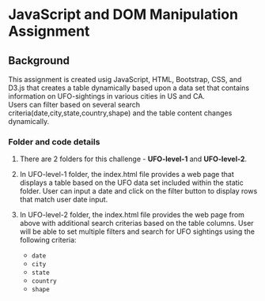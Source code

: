 # JavaScript and DOM Manipulation Assignment

## Background

This assignment is created usig JavaScript, HTML, Bootstrap, CSS, and D3.js that creates a table dynamically based upon a data set that contains information on UFO-sightings in various cities in US and CA. <br>
Users can filter based on several search criteria(date,city,state,country,shape) and the table content changes dynamically.

### Folder and code details 

1. There are 2 folders for this challenge - **UFO-level-1** and **UFO-level-2**.

2. In UFO-level-1 folder, the index.html file provides a web page that displays a table based on the UFO data set included within the static folder. User can input a date and click on the filter button to display rows that match user date input.

3. In UFO-level-2 folder, the index.html file provides the web page from above with additional search criterias based on the table columns. User will be able to set multiple filters and search for UFO sightings using the following criteria:

   * `date`
   * `city`
   * `state`
   * `country`
   * `shape`
